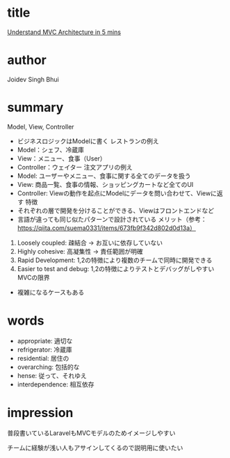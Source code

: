 # title
[Understand MVC Architecture in 5 mins](https://www.crio.do/blog/understand-mvc-architecture/)

# author
Joidev Singh Bhui

# summary
Model, View, Controller
- ビジネスロジックはModelに書く
レストランの例え
- Model：シェフ、冷蔵庫
- View：メニュー、食事（User）
- Controller：ウェイター
注文アプリの例え
- Model: ユーザーやメニュー、食事に関する全てのデータを扱う
- View: 商品一覧、食事の情報、ショッピングカートなど全てのUI
- Controller: Viewの動作を起点にModelにデータを問い合わせて、Viewに返す
特徴
- それぞれの層で開発を分けることができる、Viewはフロントエンドなど
- 言語が違っても同じ似たパターンで設計されている
メリット（参考：https://qiita.com/suema0331/items/673fb9f342d802d0d13a）
1. Loosely coupled: 疎結合 → お互いに依存していない
2. Highly cohesive: 高凝集性 → 責任範囲が明確
3. Rapid Development: 1,2の特徴により複数のチームで同時に開発できる
4. Easier to test and debug: 1,2の特徴によりテストとデバッグがしやすい
MVCの限界
- 複雑になるケースもある

# words
- appropriate: 適切な
- refrigerator: 冷蔵庫
- residential: 居住の
- overarching: 包括的な
- hense: 従って、それゆえ
- interdependence: 相互依存

# impression
普段書いているLaravelもMVCモデルのためイメージしやすい

チームに経験が浅い人もアサインしてくるので説明用に使いたい